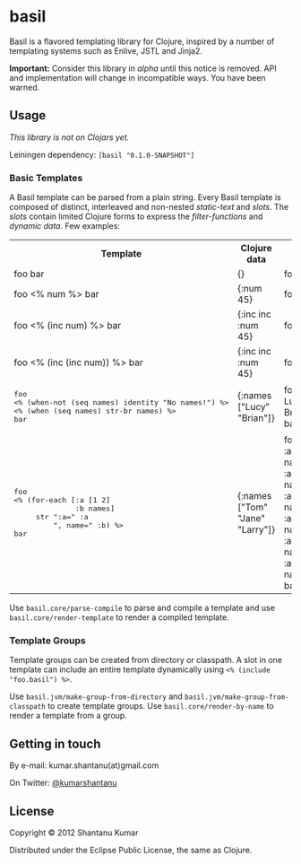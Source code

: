 # basil

Basil is a flavored templating library for Clojure, inspired by a number of
templating systems such as Enlive, JSTL and Jinja2.

**Important:** Consider this library in _alpha_ until this notice is removed.
API and implementation will change in incompatible ways. You have been warned.


## Usage

_This library is not on Clojars yet._

Leiningen dependency: `[basil "0.1.0-SNAPSHOT"]`


### Basic Templates

A Basil template can be parsed from a plain string. Every Basil template is
composed of distinct, interleaved and non-nested _static-text_ and _slots_. The
_slots_ contain limited Clojure forms to express the _filter-functions_ and
_dynamic data_. Few examples:

<table>
  <tr>
    <th>Template</th>
    <th>Clojure data</th>
    <th>Result</th>
  </tr>
  <tr>
    <td>foo bar</td>
    <td>{}</td>
    <td>foo bar</td>
  </tr>
  <tr>
    <td>foo &lt;% num %&gt; bar</td>
    <td>{:num 45}</td>
    <td>foo 45 bar</td>
  </tr>
  <tr>
    <td>foo &lt;% (inc num) %&gt; bar</td>
    <td>{:inc inc :num 45}</td>
    <td>foo 46 bar</td>
  </tr>
  <tr>
    <td>foo &lt;% (inc (inc num)) %&gt; bar</td>
    <td>{:inc inc :num 45}</td>
    <td>foo 47 bar</td>
  </tr>
  <tr>
    <td><pre>foo
&lt;% (when-not (seq names) identity "No names!") %&gt;
&lt;% (when (seq names) str-br names) %&gt;
bar</pre></td>
    <td>{:names ["Lucy" "Brian"]}</td>
    <td>foo
Lucy&lt;br/&gt;<br/>
Brian&lt;br/&gt;<br/>
bar</td>
  </tr>
  <tr>
    <td><pre>foo
&lt;% (for-each [:a [1 2]
              :b names]
     str ":a=" :a
         ", name=" :b) %&gt;
bar</pre></td>
    <td>{:names ["Tom" "Jane" "Larry"]}</td>
    <td>foo<br/>
:a=1, name=Tom<br/>
:a=1, name=Jane<br/>
:a=1, name=Larry<br/>
:a=2, name=Tom<br/>
:a=2, name=Jane<br/>
:a=2, name=Larry<br/>
bar</td>
  </tr>
</table>

Use `basil.core/parse-compile` to parse and compile a template and use
`basil.core/render-template` to render a compiled template.


### Template Groups

Template groups can be created from directory or classpath. A slot in one
template can include an entire template dynamically using
`<% (include "foo.basil") %>`.

Use `basil.jvm/make-group-from-directory` and
`basil.jvm/make-group-from-classpath` to create template groups. Use
`basil.core/render-by-name` to render a template from a group.


## Getting in touch

By e-mail: kumar.shantanu(at)gmail.com

On Twitter: [@kumarshantanu](http://twitter.com/kumarshantanu)


## License

Copyright © 2012 Shantanu Kumar

Distributed under the Eclipse Public License, the same as Clojure.
